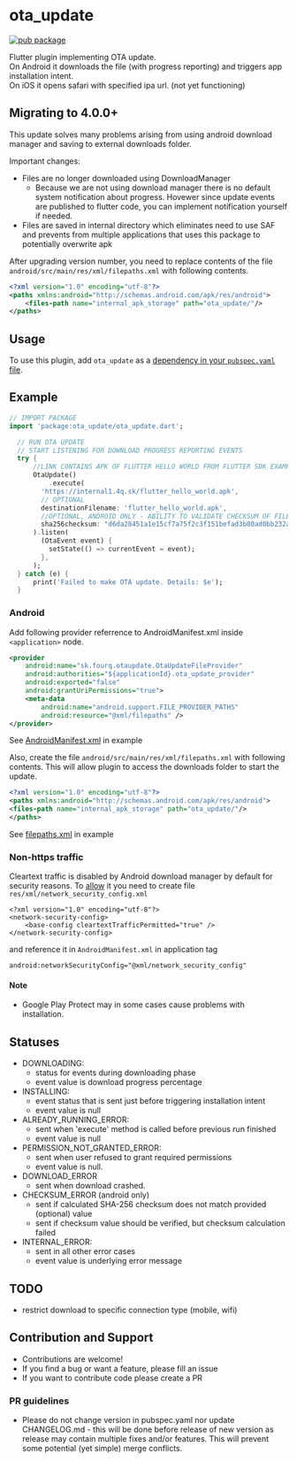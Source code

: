 # ota_update

[![pub package](https://img.shields.io/pub/v/ota_update.svg)](https://pub.dartlang.org/packages/ota_update)

Flutter plugin implementing OTA update.\
On Android it downloads the file (with progress reporting) and triggers app installation intent.\
On iOS it opens safari with specified ipa url. (not yet functioning)

## Migrating to 4.0.0+
This update solves many problems arising from using android download manager and saving to external downloads folder.

Important changes:
* Files are no longer downloaded using DownloadManager
  * Because we are not using download manager there is no default system notification about progress. Hovewer since update events are published to flutter code, you can implement notification yourself if needed. 
* Files are saved in internal directory which eliminates need to use SAF and prevents from multiple applications that uses this package to potentially overwrite apk

After upgrading version number, you need to replace contents of the file ```android/src/main/res/xml/filepaths.xml``` with following contents.
```xml
<?xml version="1.0" encoding="utf-8"?>
<paths xmlns:android="http://schemas.android.com/apk/res/android">
    <files-path name="internal_apk_storage" path="ota_update/"/>
</paths>
```


## Usage

To use this plugin, add `ota_update` as a [dependency in your `pubspec.yaml` file](https://flutter.io/platform-plugins/).

## Example

``` dart
// IMPORT PACKAGE
import 'package:ota_update/ota_update.dart';

  // RUN OTA UPDATE 
  // START LISTENING FOR DOWNLOAD PROGRESS REPORTING EVENTS
  try {
      //LINK CONTAINS APK OF FLUTTER HELLO WORLD FROM FLUTTER SDK EXAMPLES
      OtaUpdate()
          .execute(
        'https://internal1.4q.sk/flutter_hello_world.apk',
        // OPTIONAL
        destinationFilename: 'flutter_hello_world.apk',
        //OPTIONAL, ANDROID ONLY - ABILITY TO VALIDATE CHECKSUM OF FILE:
        sha256checksum: "d6da28451a1e15cf7a75f2c3f151befad3b80ad0bb232ab15c20897e54f21478",
      ).listen(
        (OtaEvent event) {
          setState(() => currentEvent = event);
        },
      );
  } catch (e) {
      print('Failed to make OTA update. Details: $e');
  }
```
### Android
Add following provider referrence to AndroidManifest.xml inside ```<application>``` node.
```xml
<provider
    android:name="sk.fourq.otaupdate.OtaUpdateFileProvider"
    android:authorities="${applicationId}.ota_update_provider"
    android:exported="false"
    android:grantUriPermissions="true">
    <meta-data
        android:name="android.support.FILE_PROVIDER_PATHS"
        android:resource="@xml/filepaths" />
</provider>
```
See [AndroidManifest.xml](example/android/app/src/main/AndroidManifest.xml) in example

Also, create the file ```android/src/main/res/xml/filepaths.xml``` with following contents. 
This will allow plugin to access the downloads folder to start the update.

```xml
<?xml version="1.0" encoding="utf-8"?>
<paths xmlns:android="http://schemas.android.com/apk/res/android">
<files-path name="internal_apk_storage" path="ota_update/"/>
</paths>
```

See [filepaths.xml](example/android/app/src/main/res/xml/filepaths.xml) in example

### Non-https traffic
Cleartext traffic is disabled by Android download manager by default for security reasons. To [allow](https://stackoverflow.com/questions/51770323/how-to-solve-android-p-downloadmanager-stopping-with-cleartext-http-traffic-to) it you need to create file `res/xml/network_security_config.xml`

```
<?xml version="1.0" encoding="utf-8"?>
<network-security-config>
    <base-config cleartextTrafficPermitted="true" />
</network-security-config>
```

and reference it in `AndroidManifest.xml` in application tag

```
android:networkSecurityConfig="@xml/network_security_config"
```

#### Note
* Google Play Protect may in some cases cause problems with installation.

## Statuses
* DOWNLOADING: 
    * status for events during downloading phase
    * event value is download progress percentage
* INSTALLING: 
    * event status that is sent just before triggering installation intent
    * event value is null
* ALREADY_RUNNING_ERROR: 
    * sent when 'execute' method is called before previous run finished
    * event value is null
* PERMISSION_NOT_GRANTED_ERROR: 
    * sent when user refused to grant required permissions
    * event value is null.
* DOWNLOAD_ERROR
    * sent when download crashed.
* CHECKSUM_ERROR (android only)
    * sent if calculated SHA-256 checksum does not match provided (optional) value 
    * sent if checksum value should be verified, but checksum calculation failed  
* INTERNAL_ERROR: 
    * sent in all other error cases
    * event value is underlying error message

## TODO
* restrict download to specific connection type (mobile, wifi)

## Contribution and Support
* Contributions are welcome!
* If you find a bug or want a feature, please fill an issue
* If you want to contribute code please create a PR

### PR guidelines

* Please do not change version in pubspec.yaml nor update CHANGELOG.md - this will be done before release of new version as release may contain multiple fixes and/or features. This will prevent some potential (yet simple) merge  conflicts.
